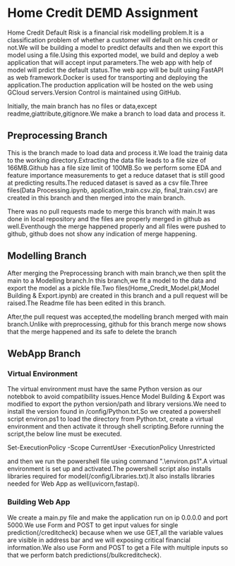 # Home Credit DEMD Assignment
Home Credit Default Risk is a financial risk modelling problem.It is a classification problem of whether a customer will default on his credit or not.We will be building a model to predict defaults and then we export this model using a file.Using this exported model, we build and deploy a web application that will accept input parameters.The web app with help of model will prdict the default status.The web app will be bulit using FastAPI as web framework.Docker is used for transporting and deploying the application.The production application will be hosted on the web using GCloud servers.Version Control is maintained using GitHub.

Initially, the main branch has no files or data,except readme,giattribute,gitignore.We make a branch to load data and process it.

## Preprocessing Branch
This is the branch made to load data and process it.We load the trainig data to the working directory.Extracting the data file leads to a file size of 166MB.Github has a file size limit of 100MB.So we perform some EDA and feature importance measurements to get a reduce dataset that is still good at predicting results.The reduced dataset is saved as a csv file.Three files(Data Processing.ipynb, application_train.csv.zip, final_train.csv) are created in this branch and then merged into the main branch.

There was no pull requests made to merge this branch with main.It was done in local repository and the files are properly merged in github as well.Eventhough the merge happened properly and all files were pushed to github, github does not show any indication of merge happening.

## Modelling Branch
After merging the Preprocessing branch with main branch,we then split the main to a Modelling branch.In this branch,we fit a model to the data and export the model as a pickle file.Two files(Home_Credit_Model.pkl,Model Building & Export.ipynb) are created in this branch and a pull request will be raised.The Readme file has been edited in this branch.

After,the pull request was accepted,the modelling branch merged with main branch.Unlike with preprocessing, github for this branch merge now shows that the merge happened and its safe to delete the branch

## WebApp Branch

### Virtual Environment
The virtual environment must have the same Python version as our notebbok to avoid compatibility issues.Hence Model Building & Export was modified to export the python version/path and library versions.We need to install the version found in /config/Python.txt.So we created a powershell script environ.ps1 to load the directory from Python.txt, create a virtual environment and then activate it through shell scripting.Before running the script,the below line must be executed.

Set-ExecutionPolicy -Scope CurrentUser -ExecutionPolicy Unrestricted

and then we run the powershell file using command ".\environ.ps1".A virtual environment is set up and activated.The powershell script also installs libraries required for model(/config/Libraries.txt).It also installs libraries needed for Web App as well(uvicorn,fastapi).

### Building Web App
We create a main.py file and make the application run on ip 0.0.0.0 and port 5000.We use Form and POST to get input values for single prediction(/creditcheck) because when we use GET,all the variable values are visible in address bar and we will exposing critical financial information.We also use Form and POST to get a File with multiple inputs so that we perform batch predictions(/bulkcreditcheck).